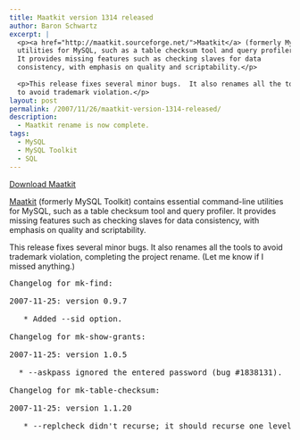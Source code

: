 ```yaml
---
title: Maatkit version 1314 released
author: Baron Schwartz
excerpt: |
  <p><a href="http://maatkit.sourceforge.net/">Maatkit</a> (formerly MySQL Toolkit) contains essential command-line
  utilities for MySQL, such as a table checksum tool and query profiler.
  It provides missing features such as checking slaves for data
  consistency, with emphasis on quality and scriptability.</p>
  
  <p>This release fixes several minor bugs.  It also renames all the tools
  to avoid trademark violation.</p>
layout: post
permalink: /2007/11/26/maatkit-version-1314-released/
description:
  - Maatkit rename is now complete.
tags:
  - MySQL
  - MySQL Toolkit
  - SQL
---
```

<p class="download">
  <a href="http://code.google.com/p/maatkit/">Download Maatkit</a>
</p>

[Maatkit][1] (formerly MySQL Toolkit) contains essential command-line utilities for MySQL, such as a table checksum tool and query profiler. It provides missing features such as checking slaves for data consistency, with emphasis on quality and scriptability.

This release fixes several minor bugs. It also renames all the tools to avoid trademark violation, completing the project rename. (Let me know if I missed anything.)

<pre>Changelog for mk-find:

2007-11-25: version 0.9.7

   * Added --sid option.

Changelog for mk-show-grants:

2007-11-25: version 1.0.5

  * --askpass ignored the entered password (bug #1838131).

Changelog for mk-table-checksum:

2007-11-25: version 1.1.20

   * --replcheck didn't recurse; it should recurse one level (to slaves).</pre>

 [1]: http://code.google.com/p/maatkit/
